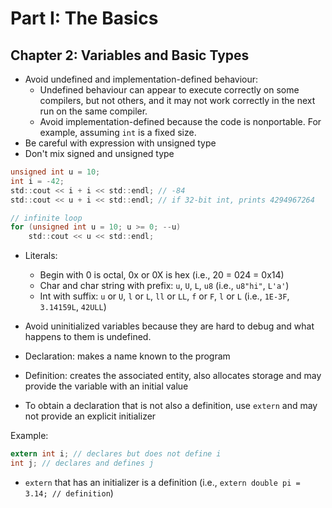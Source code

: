# Part I: The Basics

## Chapter 2: Variables and Basic Types

- Avoid undefined and implementation-defined behaviour:
  - Undefined behaviour can appear to execute correctly on some compilers, but not others, and it may not work correctly in the next run on the same compiler.
  - Avoid implementation-defined because the code is nonportable. For example, assuming `int` is a fixed size.
- Be careful with expression with unsigned type
- Don't mix signed and unsigned type

```c
unsigned int u = 10;
int i = -42;
std::cout << i + i << std::endl; // -84
std::cout << u + i << std::endl; // if 32-bit int, prints 4294967264
```

```c
// infinite loop
for (unsigned int u = 10; u >= 0; --u)
    std::cout << u << std::endl;
```

- Literals:
  - Begin with 0 is octal, 0x or 0X is hex (i.e., 20 = 024 = 0x14)
  - Char and char string with prefix: `u`, `U`, `L`, `u8` (i.e., `u8"hi"`, `L'a'`)
  - Int with suffix: `u` or `U`, `l` or `L`, `ll` or `LL`, `f` or `F`, `l` or `L` (i.e., `1E-3F`, `3.14159L`, `42ULL`)

- Avoid uninitialized variables because they are hard to debug and what happens to them is undefined.

- Declaration: makes a name known to the program
- Definition: creates the associated entity, also allocates storage and may provide the variable with an initial value
- To obtain a declaration that is not also a definition, use `extern` and may not provide an explicit initializer

Example:

```c
extern int i; // declares but does not define i
int j; // declares and defines j
```

- `extern` that has an initializer is a definition (i.e., `extern double pi = 3.14; // definition`)

